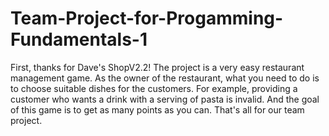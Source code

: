 # Team-Project-for-Progamming-Fundamentals-1
First, thanks for Dave's ShopV2.2!
The project is a very easy restaurant management game. 
As the owner of the restaurant, what you need to do is to choose suitable dishes for the customers.
For example, providing a customer who wants a drink with a serving of pasta is invalid.
And the goal of this game is to get as many points as you can.
That's all for our team project.
